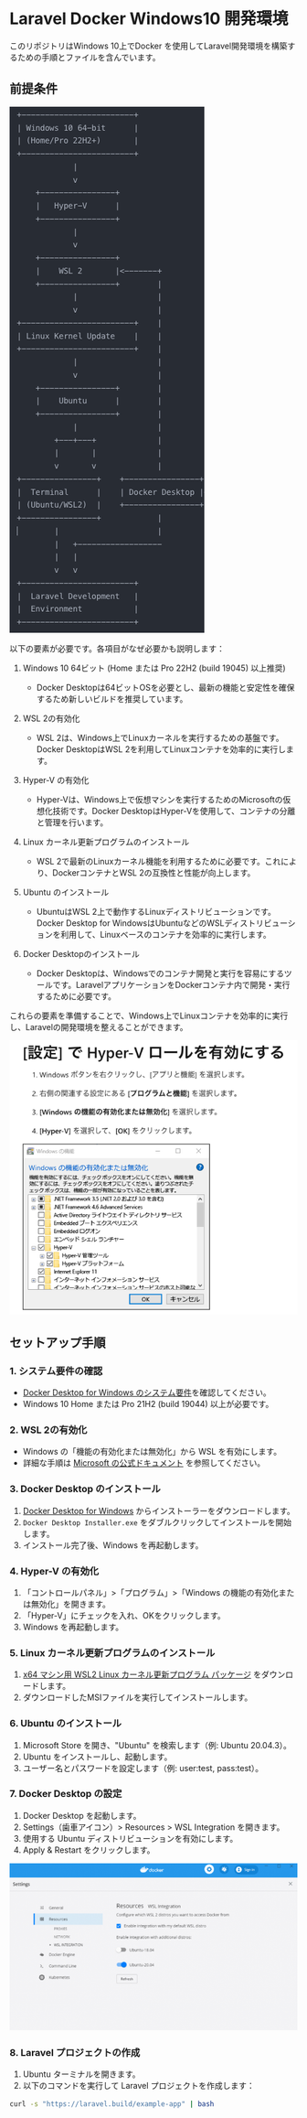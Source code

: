# Laravel Docker Windows10 開発環境

このリポジトリはWindows 10上でDocker を使用してLaravel開発環境を構築するための手順とファイルを含んでいます。

## 前提条件

![システム構成](./システム構成.png)

以下の要素が必要です。各項目がなぜ必要かも説明します：

1. Windows 10 64ビット (Home または Pro 22H2 (build 19045) 以上推奨)
   - Docker Desktopは64ビットOSを必要とし、最新の機能と安定性を確保するため新しいビルドを推奨しています。

2. WSL 2の有効化
   - WSL 2は、Windows上でLinuxカーネルを実行するための基盤です。Docker DesktopはWSL 2を利用してLinuxコンテナを効率的に実行します。

3. Hyper-V の有効化
   - Hyper-Vは、Windows上で仮想マシンを実行するためのMicrosoftの仮想化技術です。Docker DesktopはHyper-Vを使用して、コンテナの分離と管理を行います。

4. Linux カーネル更新プログラムのインストール
   - WSL 2で最新のLinuxカーネル機能を利用するために必要です。これにより、DockerコンテナとWSL 2の互換性と性能が向上します。

5. Ubuntu のインストール
   - UbuntuはWSL 2上で動作するLinuxディストリビューションです。Docker Desktop for WindowsはUbuntuなどのWSLディストリビューションを利用して、Linuxベースのコンテナを効率的に実行します。

6. Docker Desktopのインストール
   - Docker Desktopは、Windowsでのコンテナ開発と実行を容易にするツールです。LaravelアプリケーションをDockerコンテナ内で開発・実行するために必要です。

これらの要素を準備することで、Windows上でLinuxコンテナを効率的に実行し、Laravelの開発環境を整えることができます。

![Hyper-Vの有効化](./Hyper-Vの有効化.png)

## セットアップ手順

### 1. システム要件の確認

- [Docker Desktop for Windows のシステム要件](https://docs.docker.jp/desktop/install/windows-install.html)を確認してください。
- Windows 10 Home または Pro 21H2 (build 19044) 以上が必要です。

### 2. WSL 2の有効化

- Windows の「機能の有効化または無効化」から WSL を有効にします。
- 詳細な手順は [Microsoft の公式ドキュメント](https://docs.microsoft.com/ja-jp/windows/wsl/install-manual) を参照してください。

### 3. Docker Desktop のインストール

1. [Docker Desktop for Windows](https://docs.docker.com/desktop/install/windows-install/) からインストーラーをダウンロードします。
2. `Docker Desktop Installer.exe` をダブルクリックしてインストールを開始します。
3. インストール完了後、Windows を再起動します。

### 4. Hyper-V の有効化

1. 「コントロールパネル」>「プログラム」>「Windows の機能の有効化または無効化」を開きます。
2. 「Hyper-V」にチェックを入れ、OKをクリックします。
3. Windows を再起動します。

### 5. Linux カーネル更新プログラムのインストール

1. [x64 マシン用 WSL2 Linux カーネル更新プログラム パッケージ](https://wslstorestorage.blob.core.windows.net/wslblob/wsl_update_x64.msi) をダウンロードします。
2. ダウンロードしたMSIファイルを実行してインストールします。

### 6. Ubuntu のインストール

1. Microsoft Store を開き、"Ubuntu" を検索します（例: Ubuntu 20.04.3）。
2. Ubuntu をインストールし、起動します。
3. ユーザー名とパスワードを設定します（例: user:test, pass:test）。

### 7. Docker Desktop の設定

1. Docker Desktop を起動します。
2. Settings（歯車アイコン）> Resources > WSL Integration を開きます。
3. 使用する Ubuntu ディストリビューションを有効にします。
4. Apply & Restart をクリックします。

![WSL Integration 設定](./Resources_WSL_Integration.png)

### 8. Laravel プロジェクトの作成

1. Ubuntu ターミナルを開きます。
2. 以下のコマンドを実行して Laravel プロジェクトを作成します：

```bash
curl -s "https://laravel.build/example-app" | bash
```
